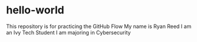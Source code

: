 # hello-world
This repository is for practicing the GitHub Flow
My name is Ryan Reed
I am an Ivy Tech Student
I am majoring in Cybersecurity
